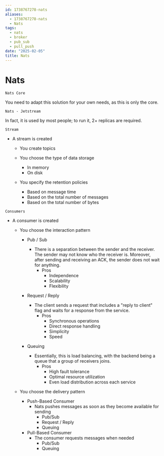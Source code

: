 ```yaml
---
id: 1738767278-nats
aliases:
  - 1738767278-nats
  - Nats
tags:
  - nats
  - broker
  - pub_sub
  - pull_push
date: "2025-02-05"
title: Nats
---
```


# Nats

`Nats Core`

You need to adapt this solution for your own needs, as this is only the core.

`Nats - Jetstream`

In fact, it is used by most people; to run it, 2+ replicas are required.

`Stream`

- A stream is created

  - You create topics

  - You choose the type of data storage

    - In memory
    - On disk

  - You specify the retention policies
    - Based on message time
    - Based on the total number of messages
    - Based on the total number of bytes

`Consumers`

- A consumer is created

  - You choose the interaction pattern

    - Pub / Sub

      - There is a separation between the sender and the receiver.
        The sender may not know who the receiver is.
        Moreover, after sending and receiving an ACK, the sender does not wait for anything.
        - Pros
          - Independence
          - Scalability
          - Flexibility

    - Request / Reply
      - The client sends a request that includes a "reply to client" flag and waits for a response from the service.
        - Pros
          - Synchronous operations
          - Direct response handling
          - Simplicity
          - Speed

    - Queuing
      - Essentially, this is load balancing, with the backend being a queue that a group of receivers joins.
        - Pros
          - High fault tolerance
          - Optimal resource utilization
          - Even load distribution across each service

  - You choose the delivery pattern
    - Push-Based Consumer
      - Nats pushes messages as soon as they become available for sending
        - Pub/Sub
        - Request / Reply
        - Queuing
    - Pull-Based Consumer
      - The consumer requests messages when needed
        - Pub/Sub
        - Queuing

